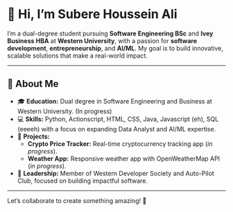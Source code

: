 # 👋 Hi, I’m **Subere Houssein Ali**  

I’m a dual-degree student pursuing **Software Engineering BSc** and **Ivey Business HBA** at **Western University**, with a passion for **software development**, **entrepreneurship**, and **AI/ML**. My goal is to build innovative, scalable solutions that make a real-world impact.

---

## 🌟 About Me  
- 🎓 **Education:** Dual degree in Software Engineering and Business at Western University. (In progress) 
- 💻 **Skills:** Python, Actionscript, HTML, CSS, Java, Javascript (eh), SQL (eeeeh) with a focus on expanding Data Analyst and AI/ML expertise.  
- 🚀 **Projects:**  
  - **Crypto Price Tracker:** Real-time cryptocurrency tracking app (*in progress*).  
  - **Weather App:** Responsive weather app with OpenWeatherMap API (*in progress*).  
- 🤝 **Leadership:** Member of Western Developer Society and Auto-Pilot Club, focused on building impactful software.  

---

Let’s collaborate to create something amazing! 🚀
